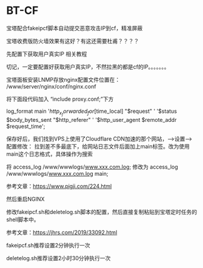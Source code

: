 # BT-CF
宝塔配合fakeipcf脚本自动提交恶意攻击IP到cf，精准屏蔽

宝塔收费版防火墙效果有这好？有这还需要杜甫？？？？


先配置下获取用户真实IP
相关教程

切记，一定要配置好获取用户真实IP，不然拉黑的都是cf的IP。。。。。。。

宝塔面板安装LNMP存放nginx配置文件位置在：
/www/server/nginx/conf/nginx.conf

将下面段代码加入 “include proxy.conf;”下方

log_format  main  '$http_x_forwarded_for [$time_local] "$request" '
                  '$status $body_bytes_sent "$http_referer" '
                  '$http_user_agent $remote_addr $request_time';
				  

保存好后，我们找到VPS上使用了Cloudflare CDN加速的那个网站，-->设置-->配置修改：
拉到差不多最底下，给网站日志文件后面加上main标签。改为使用main这个日志格式，具体操作为搜索

将 access_log  /www/wwwlogs/www.xxx.com.log;
修改为 access_log  /www/wwwlogs/www.xxx.com.log main;

参考文章：https://www.pigji.com/224.html

然后重启NGINX


修改fakeipcf.sh和deletelog.sh脚本的配置，然后直接复制粘贴到宝塔定时任务的shell脚本中。

参考文章：https://jhrs.com/2019/33092.html

fakeipcf.sh推荐设置2分钟执行一次

deletelog.sh推荐设置2小时30分钟执行一次
